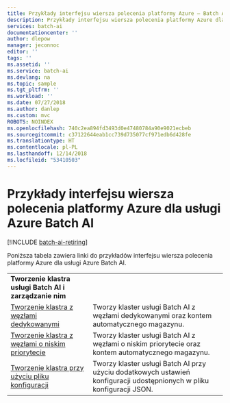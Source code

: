 ```yaml
---
title: Przykłady interfejsu wiersza polecenia platformy Azure — Batch AI | Microsoft Docs
description: Przykłady interfejsu wiersza polecenia platformy Azure dla usługi Batch AI
services: batch-ai
documentationcenter: ''
author: dlepow
manager: jeconnoc
editor: ''
tags: ''
ms.assetid: ''
ms.service: batch-ai
ms.devlang: na
ms.topic: sample
ms.tgt_pltfrm: ''
ms.workload: ''
ms.date: 07/27/2018
ms.author: danlep
ms.custom: mvc
ROBOTS: NOINDEX
ms.openlocfilehash: 740c2ea894fd3493d0e47480784a90e9021ecbeb
ms.sourcegitcommit: c37122644eab1cc739d735077cf971edb6d428fe
ms.translationtype: HT
ms.contentlocale: pl-PL
ms.lasthandoff: 12/14/2018
ms.locfileid: "53410503"
---
```

# <a name="azure-cli-examples-for-azure-batch-ai"></a>Przykłady interfejsu wiersza polecenia platformy Azure dla usługi Azure Batch AI

[!INCLUDE [batch-ai-retiring](../../includes/batch-ai-retiring.md)]

Poniższa tabela zawiera linki do przykładów interfejsu wiersza polecenia platformy Azure dla usługi Azure Batch AI.

|  |  |
|---|---|
|**Tworzenie klastra usługi Batch AI i zarządzanie nim**||
| [Tworzenie klastra z węzłami dedykowanymi](./scripts/batch-ai-cli-sample-create-cluster-dedicated.md) | Tworzy klaster usługi Batch AI z węzłami dedykowanymi oraz kontem automatycznego magazynu. |
| [Tworzenie klastra z węzłami o niskim priorytecie](./scripts/batch-ai-cli-sample-create-cluster-low-priority.md) | Tworzy klaster usługi Batch AI z węzłami o niskim priorytecie oraz kontem automatycznego magazynu. |
| [Tworzenie klastra przy użyciu pliku konfiguracji](./scripts/batch-ai-cli-sample-create-cluster-config-file.md) | Tworzy klaster usługi Batch AI przy użyciu dodatkowych ustawień konfiguracji udostępnionych w pliku konfiguracji JSON. |